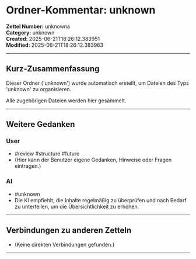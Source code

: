 # Ordner-Kommentar: unknown

**Zettel Number:** unknowna  
**Category:** unknown  
**Created:** 2025-06-21T18:26:12.383951  
**Modified:** 2025-06-21T18:26:12.383963  

---

## Kurz-Zusammenfassung
Dieser Ordner ('unknown') wurde automatisch erstellt, um Dateien des Typs 'unknown' zu organisieren.

Alle zugehörigen Dateien werden hier gesammelt.

---

## Weitere Gedanken

### User
- #review #structure #future
- (Hier kann der Benutzer eigene Gedanken, Hinweise oder Fragen eintragen.)

### AI
- #unknown
- Die KI empfiehlt, die Inhalte regelmäßig zu überprüfen und nach Bedarf zu unterteilen, um die Übersichtlichkeit zu erhöhen.

---

## Verbindungen zu anderen Zetteln

- (Keine direkten Verbindungen gefunden.)

---
